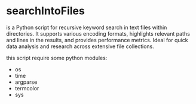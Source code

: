 # searchIntoFiles
is a Python script for recursive keyword search in text files within directories. It supports various encoding formats, highlights relevant paths and lines in the results, and provides performance metrics. Ideal for quick data analysis and research across extensive file collections.

this script require some python modules:
- os
- time
- argparse
- termcolor
- sys
